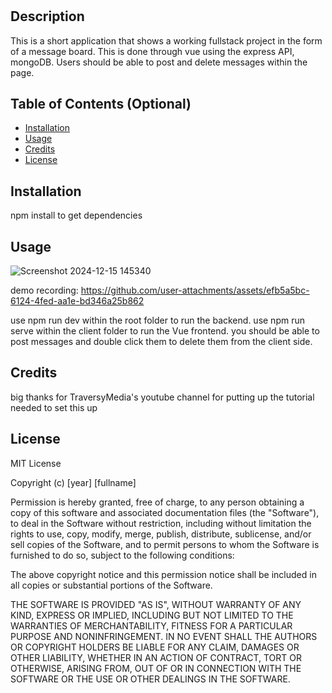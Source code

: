 # <Fullstack vue express app>

## Description

This is a short application that shows a working fullstack project in the form of a message board. This is done through vue using the express API, mongoDB. Users should be able to post and delete messages within the page.
## Table of Contents (Optional)


- [Installation](#installation)
- [Usage](#usage)
- [Credits](#credits)
- [License](#license)

## Installation

npm install to get dependencies

## Usage

![Screenshot 2024-12-15 145340](https://github.com/user-attachments/assets/1c4d9d13-0e68-4479-ae0d-9f0e78153ccf)

demo recording:
https://github.com/user-attachments/assets/efb5a5bc-6124-4fed-aa1e-bd346a25b862



use npm run dev within the root folder to run the backend.
use npm run serve within the client folder to run the Vue frontend.
you should be able to post messages and double click them to delete them from the client side.

## Credits

big thanks for TraversyMedia's youtube channel for putting up the tutorial needed to set this up

## License

MIT License

Copyright (c) [year] [fullname]

Permission is hereby granted, free of charge, to any person obtaining a copy
of this software and associated documentation files (the "Software"), to deal
in the Software without restriction, including without limitation the rights
to use, copy, modify, merge, publish, distribute, sublicense, and/or sell
copies of the Software, and to permit persons to whom the Software is
furnished to do so, subject to the following conditions:

The above copyright notice and this permission notice shall be included in all
copies or substantial portions of the Software.

THE SOFTWARE IS PROVIDED "AS IS", WITHOUT WARRANTY OF ANY KIND, EXPRESS OR
IMPLIED, INCLUDING BUT NOT LIMITED TO THE WARRANTIES OF MERCHANTABILITY,
FITNESS FOR A PARTICULAR PURPOSE AND NONINFRINGEMENT. IN NO EVENT SHALL THE
AUTHORS OR COPYRIGHT HOLDERS BE LIABLE FOR ANY CLAIM, DAMAGES OR OTHER
LIABILITY, WHETHER IN AN ACTION OF CONTRACT, TORT OR OTHERWISE, ARISING FROM,
OUT OF OR IN CONNECTION WITH THE SOFTWARE OR THE USE OR OTHER DEALINGS IN THE
SOFTWARE.





